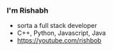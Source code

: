 ### I'm Rishabh 

- sorta a full stack developer
- C++, Python, Javascript, Java
- https://youtube.com/rishbob
